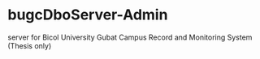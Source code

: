 # bugcDboServer-Admin
server for Bicol University Gubat Campus 
Record and Monitoring System
(Thesis only)
